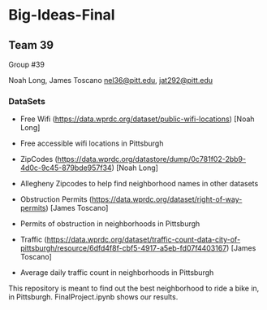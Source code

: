 # Big-Ideas-Final

## Team 39
Group #39


Noah Long, James Toscano
nel36@pitt.edu, jat292@pitt.edu

### DataSets 
- Free Wifi (https://data.wprdc.org/dataset/public-wifi-locations) [Noah Long]
- Free accessible wifi locations in Pittsburgh


- ZipCodes (https://data.wprdc.org/datastore/dump/0c781f02-2bb9-4d0c-9c45-879bde957f34) [Noah Long]
- Allegheny Zipcodes to help find neighborhood names in other datasets


- Obstruction Permits (https://data.wprdc.org/dataset/right-of-way-permits) [James Toscano]
- Permits of obstruction in neighborhoods in Pittsburgh


- Traffic (https://data.wprdc.org/dataset/traffic-count-data-city-of-pittsburgh/resource/6dfd4f8f-cbf5-4917-a5eb-fd07f4403167) [James Toscano]
- Average daily traffic count in neighborhoods in Pittsburgh


This repository is meant to find out the best neighborhood to ride a bike in, in Pittsburgh. FinalProject.ipynb shows our results.


